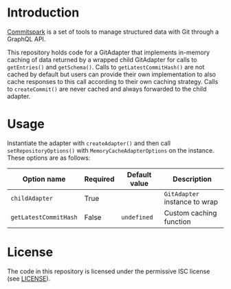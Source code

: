# Introduction

[Commitspark](https://commitspark.com) is a set of tools to manage structured data with Git through a GraphQL API.

This repository holds code for a GitAdapter that implements in-memory caching of data returned by a wrapped child
GitAdapter for calls to `getEntries()` and `getSchema()`. Calls to `getLatestCommitHash()` are not cached by
default but users can provide their own implementation to also cache responses to this call according to their own
caching strategy. Calls to `createCommit()` are never cached and always forwarded to the child adapter.

# Usage

Instantiate the adapter with `createAdapter()` and then call `setRepositoryOptions()` with `MemoryCacheAdapterOptions`
on the instance. These options are as follows:

| Option name           | Required | Default value | Description                   |
|-----------------------|----------|---------------|-------------------------------|
| `childAdapter`        | True     |               | `GitAdapter` instance to wrap |
| `getLatestCommitHash` | False    | `undefined`   | Custom caching function       |

# License

The code in this repository is licensed under the permissive ISC license (see [LICENSE](LICENSE)).
